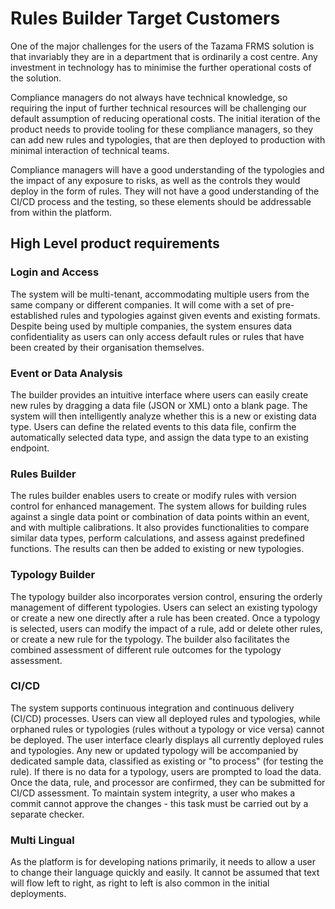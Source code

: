 # Rules Builder Target Customers

One of the major challenges for the users of the Tazama FRMS solution is that invariably they are in a department that is ordinarily a cost centre. Any investment in technology has to minimise the further operational costs of the solution.

Compliance managers do not always have technical knowledge, so requiring the input of further technical resources will be challenging our default assumption of reducing operational costs.  The initial iteration of the product needs to provide tooling for these compliance managers, so they can add new rules and typologies, that are then deployed to production with minimal interaction of technical teams.

Compliance managers will have a good understanding of the typologies and the impact of any exposure to risks, as well as the controls they would deploy in the form of rules. They will not have a good understanding of the CI/CD process and the testing, so these elements should be addressable from within the platform.

## High Level product requirements

### Login and Access

The system will be multi-tenant, accommodating multiple users from the same company or different companies. It will come with a set of pre-established rules and typologies against given events and existing formats. Despite being used by multiple companies, the system ensures data confidentiality as users can only access default rules or rules that have been created by their organisation themselves.

### Event or Data Analysis

The builder provides an intuitive interface where users can easily create new rules by dragging a data file (JSON or XML) onto a blank page. The system will then intelligently analyze whether this is a new or existing data type. Users can define the related events to this data file, confirm the automatically selected data type, and assign the data type to an existing endpoint.

### Rules Builder

The rules builder enables users to create or modify rules with version control for enhanced management. The system allows for building rules against a single data point or combination of data points within an event, and with multiple calibrations. It also provides functionalities to compare similar data types, perform calculations, and assess against predefined functions. The results can then be added to existing or new typologies.

### Typology Builder

The typology builder also incorporates version control, ensuring the orderly management of different typologies. Users can select an existing typology or create a new one directly after a rule has been created. Once a typology is selected, users can modify the impact of a rule, add or delete other rules, or create a new rule for the typology. The builder also facilitates the combined assessment of different rule outcomes for the typology assessment.

### CI/CD

The system supports continuous integration and continuous delivery (CI/CD) processes. Users can view all deployed rules and typologies, while orphaned rules or typologies (rules without a typology or vice versa) cannot be deployed. The user interface clearly displays all currently deployed rules and typologies. Any new or updated typology will be accompanied by dedicated sample data, classified as existing or "to process" (for testing the rule). If there is no data for a typology, users are prompted to load the data. Once the data, rule, and processor are confirmed, they can be submitted for CI/CD assessment. To maintain system integrity, a user who makes a commit cannot approve the changes - this task must be carried out by a separate checker.

### Multi Lingual

As the platform is for developing nations primarily, it needs to allow a user to change their language quickly and easily. It cannot be assumed that text will flow left to right, as right to left is also common in the initial deployments.
